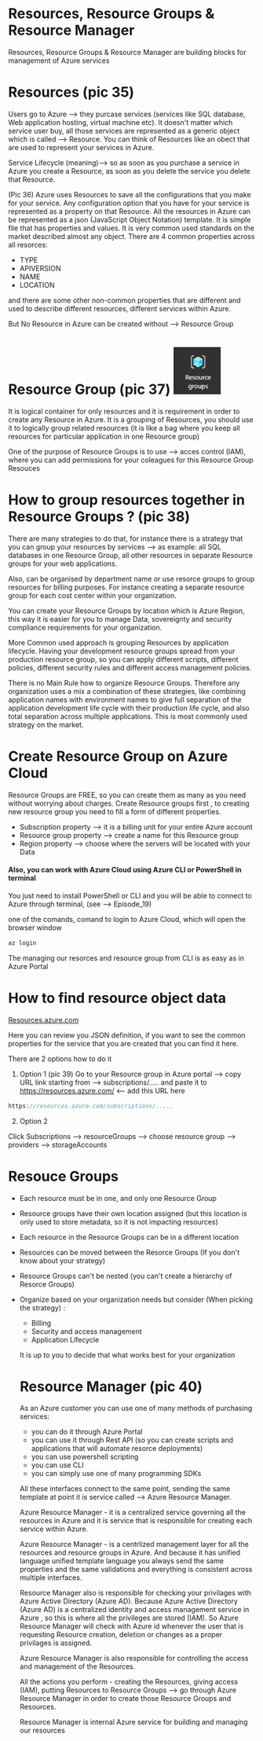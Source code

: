 # Resources, Resource Groups & Resource Manager

Resources, Resource Groups & Resource Manager are building blocks for management of Azure services

# Resources (pic 35)

Users go to Azure --> they purcase services (services like SQL database, Web application hosting, virtual machine etc). It doesn't matter which service user buy, all those services are represented as a generic object which is called --> Resource. You can think of Resources like an obect that are used to represent your services in Azure.

Service Lifecycle (meaning)--> so as soon as you purchase a service in Azure you create a Resource, as soon as you delete the service you delete that Resource.

(Pic 36) Azure uses Resources to save all the configurations that you make for your service. Any configuration option that you have for your service is represented as a property on that Resource. All the resources in Azure can be represented as a json (JavaScript Object Notation) template. It is simple file that has properties and values. It is very common used standards on the market described almost any object.
There are 4 common properties across all resorces:

- TYPE
- APIVERSION
- NAME
- LOCATION

and there are some other non-common properties that are different and used to describe different resources, different services within Azure.

But No Resource in Azure can be created without --> Resource Group

# Resource Group (pic 37) ![logo28](https://github.com/Julian22222/Clouds/blob/main/Azure/logo/logo28.jpg)

It is logical container for only resources and it is requirement in order to create any Resource in Azure.
It is a grouping of Resources, you should use it to logically group related resources (it is like a bag where you keep all resources for particular application in one Resource group)

One of the purpose of Resource Groups is to use --> acces control (IAM), where you can add permissions for your coleagues for this Resource Group Resouces

# How to group resources together in Resource Groups ? (pic 38)

There are many strategies to do that, for instance there is a strategy that you can group your resources by services --> as example: all SQL databases in one Resource Group, all other resources in separate Resource groups for your web applications.

Also, can be organised by department name or use resorce groups to group resources for billing purposes. For instance creating a separate resource group for each cost center within your organization.

You can create your Resource Groups by location which is Azure Region, this way it is easier for you to manage Data, sovereignty and security compliance requirements for your organization.

More Common used approach is grouping Resources by application lifecycle. Having your development resource groups spread from your production resource group, so you can apply different scripts, different policies, different security rules and different access management policies.

There is no Main Rule how to organize Resource Groups. Therefore any organization uses a mix a combination of these strategies, like combining application names with environment names to give full separation of the application development life cycle with their production life cycle, and also total separation across multiple applications. This is most commonly used strategy on the market.

# Create Resource Group on Azure Cloud

Resource Groups are FREE, so you can create them as many as you need without worrying about charges.
Create Resource groups first , to creating new resource group you need to fill a form of different properties.

- Subscription property --> it is a billing unit for your entire Azure account
- Resource group property --> create a name for this Resource group
- Region property --> choose where the servers will be located with your Data

#### Also, you can work with Azure Cloud using Azure CLI or PowerShell in terminal

You just need to install PowerShell or CLI and you will be able to connect to Azure through terminal, (see --> Episode_19)

one of the comands, comand to login to Azure Cloud, which will open the browser window

```C#
az login
```

The managing our resorces and resource group from CLI is as easy as in Azure Portal

# How to find resource object data

[Resources.azure.com](https://resources.azure.com/)

Here you can review you JSON definition, if you want to see the common properties for the service that you are created that you can find it here.

There are 2 options how to do it

1. Option 1 (pic 39)
   Go to your Resource group in Azure portal --> copy URL link starting from --> subscriptions/..... and paste it to https://resources.azure.com/ <-- add this URL here

```C#
https://resources.azure.com/subscriptions/.....
```

2. Option 2

Click Subscriptions --> resourceGroups --> choose resource group --> providers --> storageAccounts

# Resouce Groups

- Each resource must be in one, and only one Resource Group
- Resource groups have their own location assigned (but this location is only used to store metadata, so it is not impacting resources)
- Each resource in the Resource Groups can be in a different location
- Resources can be moved between the Resorce Groups (If you don't know about your strategy)
- Resource Groups can't be nested (you can't create a hierarchy of Resorce Groups)
- Organize based on your organization needs but consider (When picking the strategy) :

  - Billing
  - Security and access management
  - Application Lifecycle

  It is up to you to decide that what works best for your organization

  # Resource Manager (pic 40)

  As an Azure customer you can use one of many methods of purchasing services:

  - you can do it through Azure Portal
  - you can use it through Rest API (so you can create scripts and applications that will automate resorce deployments)
  - you can use powershell scripting
  - you can use CLI
  - you can simply use one of many programming SDKs

  All these interfaces connect to the same point, sending the same template at point it is service called --> Azure Resource Manager.

  Azure Resource Manager - it is a centralized service governing all the resources in Azure and it is service that is responsible for creating each service within Azure.

  Azure Resource Manager - is a centrlized management layer for all the resources and resource groups in Azure. And because it has unified language unified template language you always send the same properties and the same validations and everything is consistent across multiple interfaces.

  Resource Manager also is responsible for checking your privilages with Azure Active Directory (Azure AD). Because Azure Active Directory (Azure AD) is a centralized identity and access management service in Azure , so this is where all the privileges are stored (IAM). So Azure Resource Manager will check with Azure id whenever the user that is requesting Resource creation, deletion or changes as a proper privilages is assigned.

  Azure Resource Manager is also responsible for controlling the access and management of the Resources.

  All the actions you perform - creating the Resources, giving access (IAM), putting Resources to Resource Groups --> go through Azure Resource Manager in order to create those Resource Groups and Resources.

  Resource Manager is internal Azure service for building and managing our resources
